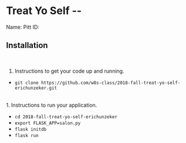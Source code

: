 # Treat Yo Self -- <Replace with your name>

Name: <Full Name>
Pitt ID: <ID>

## Installation

<br>

1. Instructions to get your code up and running.
 * `git clone https://github.com/w8s-class/2018-fall-treat-yo-self-erichunzeker.git` 
  
<br>
1. Instructions to run your application.

 * `cd 2018-fall-treat-yo-self-erichunzeker`
 * `export FLASK_APP=salon.py`
 * `flask initdb`
 * `flask run`